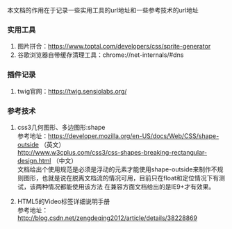 本文档的作用在于记录一些实用工具的url地址和一些参考技术的url地址     

### 实用工具

1. 图片拼合：https://www.toptal.com/developers/css/sprite-generator      
2. 谷歌浏览器自带缓存清理工具：chrome://net-internals/#dns

### 插件记录      

1. twig官网：https://twig.sensiolabs.org/      

### 参考技术      

1. css3几何图形、多边图形:shape      
 参考地址：https://developer.mozilla.org/en-US/docs/Web/CSS/shape-outside （英文）     
          http://www.w3cplus.com/css3/css-shapes-breaking-rectangular-design.html （中文）      
 文档给出个使用规范是必须是浮动的元素才能使用shape-outside来制作不规则图形，也就是说在脱离文档流的情况可用，目前只在float和定位情况下有测试，该两种情况都能使用该方法
在兼容方面文档给出的是IE9+才有效果。     

2. HTML5的Video标签详细说明手册       
参考地址：http://blog.csdn.net/zengdeqing2012/article/details/38228869

